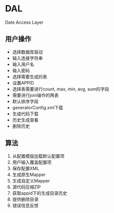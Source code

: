# DAL
Date Access Layer

## 用户操作

- 选择数据库驱动
- 输入连接字符串
- 输入用户名
- 输入密码
- 选择需要生成的表
- 设置APPID
- 选择表需要进行count, max, min, avg, sum的字段
- 需要进行join操作的两表
- 默认排序字段
- generatorConfig.xml下载
- 生成代码下载
- 历史生成查看
- 删除历史

## 算法
1. 从配置模版加载默认配置项
2. 用户输入覆盖配置项
3. 保存配置XML
4. 生成原生Mapper
5. 生成自定义Mapper
6. 源代码压缩ZIP
7. 获取appid下的生成目录历史
8. 提供删除目录
9. 错误信息反馈